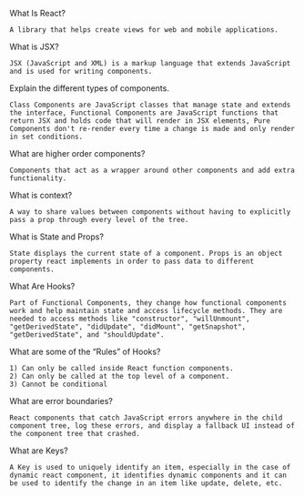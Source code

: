 What Is React?  

	A library that helps create views for web and mobile applications.	
	
What is JSX?  
	
	JSX (JavaScript and XML) is a markup language that extends JavaScript and is used for writing components.
	
Explain the different types of components.  
	
	Class Components are JavaScript classes that manage state and extends the interface, Functional Components are JavaScript functions that return JSX and holds code that will render in JSX elements, Pure Components don't re-render every time a change is made and only render in set conditions. 
	
What are higher order components?  
	
	Components that act as a wrapper around other components and add extra functionality. 
	
What is context?  
	
	A way to share values between components without having to explicitly pass a prop through every level of the tree.
	
What is State and Props?  
	
	State displays the current state of a component. Props is an object property react implements in order to pass data to different components.
	
What Are Hooks?  
	
	Part of Functional Components, they change how functional components work and help maintain state and access lifecycle methods. They are needed to access methods like "constructor", "willUnmount", "getDerivedState", "didUpdate", "didMount", "getSnapshot", "getDerivedState", and "shouldUpdate".
	
What are some of the “Rules” of Hooks?  
	
	1) Can only be called inside React function components.
    2) Can only be called at the top level of a component.
    3) Cannot be conditional
	
What are error boundaries?  
	
	React components that catch JavaScript errors anywhere in the child component tree, log these errors, and display a fallback UI instead of the component tree that crashed.
	
What are Keys?

    A Key is used to uniquely identify an item, especially in the case of dynamic react component, it identifies dynamic components and it can be used to identify the change in an item like update, delete, etc.